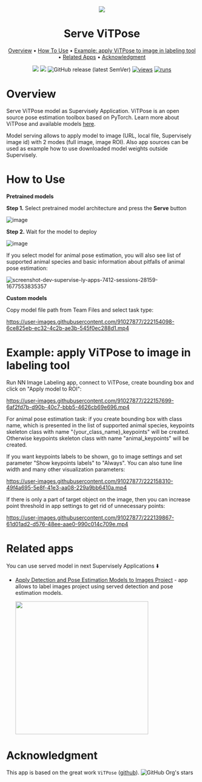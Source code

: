 
<div align="center" markdown>
<img src="https://user-images.githubusercontent.com/97401023/220314920-2c2892eb-c11b-4fea-a17e-898a09fcfbed.png"/>
  
# Serve ViTPose
  
<p align="center">
  <a href="#Overview">Overview</a> •
  <a href="#How-To-Use">How To Use</a> •
  <a href="#example-apply-vitpose-to-image-in-labeling-tool">Example: apply ViTPose to image in labeling tool</a> •
  <a href="#Related-apps">Related Apps</a> •
  <a href="#Acknowledgment">Acknowledgment</a>
</p>
  
[![](https://img.shields.io/badge/supervisely-ecosystem-brightgreen)](https://ecosystem.supervise.ly/apps/supervisely-ecosystem/vitpose/serve)
[![](https://img.shields.io/badge/slack-chat-green.svg?logo=slack)](https://supervise.ly/slack)
![GitHub release (latest SemVer)](https://img.shields.io/github/v/release/supervisely-ecosystem/vitpose)
[![views](https://app.supervise.ly/img/badges/views/supervisely-ecosystem/vitpose/serve.png)](https://supervise.ly)
[![runs](https://app.supervise.ly/img/badges/runs/supervisely-ecosystem/vitpose/serve.png)](https://supervise.ly)

</div>

# Overview

Serve ViTPose model as Supervisely Application. ViTPose is an open source pose estimation toolbox based on PyTorch. Learn more about ViTPose and available models [here](https://github.com/ViTAE-Transformer/ViTPose).

Model serving allows to apply model to image (URL, local file, Supervisely image id) with 2 modes (full image, image ROI). Also app sources can be used as example how to use downloaded model weights outside Supervisely.

# How to Use

**Pretrained models**

**Step 1.** Select pretrained model architecture and press the **Serve** button

![image](https://user-images.githubusercontent.com/91027877/221755507-9403d2d1-2062-43a7-bd89-f2d74ca0a48f.png)


**Step 2.** Wait for the model to deploy

![image](https://user-images.githubusercontent.com/91027877/221755657-4a573c23-f478-4167-bbce-7c93de11a330.png)

If you select model for animal pose estimation, you will also see list of supported animal species and basic information about pitfalls of animal pose estimation:

![screenshot-dev-supervise-ly-apps-7412-sessions-28159-1677553835357](https://user-images.githubusercontent.com/91027877/221749128-99812eca-30ae-48ef-b43f-ce73b92cd471.png)

**Custom models**

Copy model file path from Team Files and select task type:

https://user-images.githubusercontent.com/91027877/222154098-6ce825eb-ec32-4c2b-ae3b-545f0ec288d1.mp4

# Example: apply ViTPose to image in labeling tool

Run NN Image Labeling app, connect to ViTPose, create bounding box and click on "Apply model to ROI":

https://user-images.githubusercontent.com/91027877/222157699-6af2fd7b-d90b-40c7-bbb5-4626cb69e696.mp4

For animal pose estimation task: if you create bounding box with class name, which is presented in the list of supported animal species, keypoints skeleton class with name "{your_class_name}_keypoints" will be created. Otherwise keypoints skeleton class with name "animal_keypoints" will be created.

If you want keypoints labels to be shown, go to image settings and set parameter "Show keypoints labels" to "Always". You can also tune line width and many other visualization parameters:

https://user-images.githubusercontent.com/91027877/222158310-49f4a695-5e8f-41e3-aa08-229a9bb6410a.mp4

If there is only a part of target object on the image, then you can increase point threshold in app settings to get rid of unnecessary points:

https://user-images.githubusercontent.com/91027877/222139867-61d01ad2-d576-48ee-aae0-990c014c709e.mp4

# Related apps

You can use served model in next Supervisely Applications ⬇️

- [Apply Detection and Pose Estimation Models to Images Project](https://dev.supervise.ly/ecosystem/apps/apply-det-and-pose-estim-models-to-project) - app allows to label images project using served  detection and pose estimation models.
   
    <img data-key="sly-module-link" data-module-slug="supervisely-ecosystem/apply-det-and-pose-estim-models-to-project" src="https://user-images.githubusercontent.com/97401023/220315624-c6e79003-39fb-43e7-be48-ead1c9fae771.png" width="350px"/>
    
# Acknowledgment

This app is based on the great work `ViTPose` ([github](https://github.com/ViTAE-Transformer/ViTPose)). ![GitHub Org's stars](https://img.shields.io/github/stars/ViTAE-Transformer/ViTPose?style=social)
